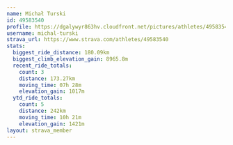 ```yaml
---
name: Michał Turski
id: 49583540
profile: https://dgalywyr863hv.cloudfront.net/pictures/athletes/49583540/14729338/2/large.jpg
username: michal-turski
strava_url: https://www.strava.com/athletes/49583540
stats:
  biggest_ride_distance: 180.09km
  biggest_climb_elevation_gain: 8965.8m
  recent_ride_totals:
    count: 3
    distance: 173.27km
    moving_time: 07h 28m
    elevation_gain: 1017m
  ytd_ride_totals:
    count: 5
    distance: 242km
    moving_time: 10h 21m
    elevation_gain: 1421m
layout: strava_member
--- 
```

